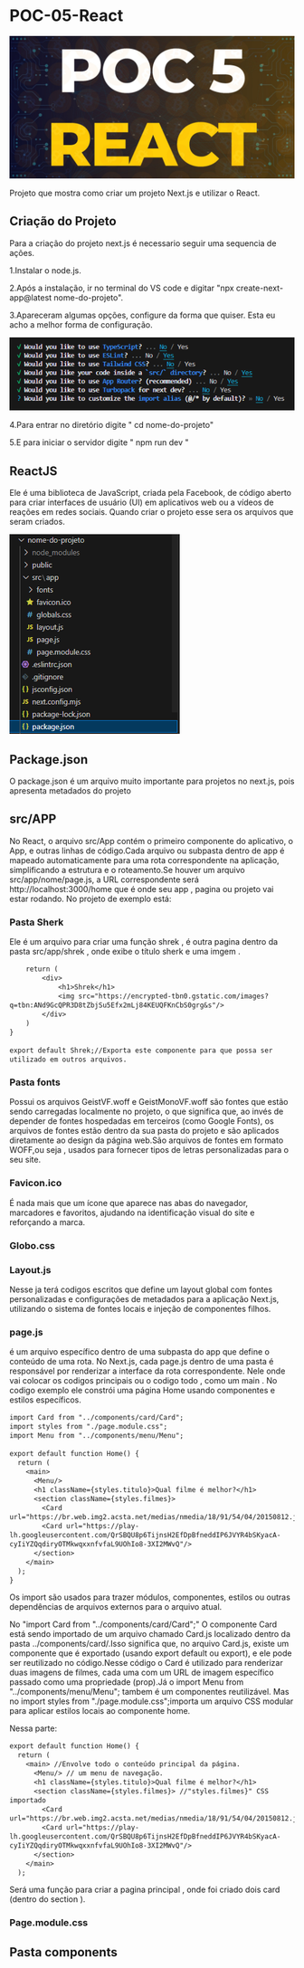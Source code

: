 # POC-05-React

<img src="banner.jpg">

Projeto que mostra como criar um projeto Next.js e utilizar o React.

## Criação do Projeto

Para a criação do projeto next.js é necessario seguir uma sequencia de ações.

1.Instalar o node.js.

2.Após a instalação, ir no terminal do VS code e digitar "npx create-next-app@latest nome-do-projeto".

3.Apareceram algumas opções, configure da forma que quiser. Esta eu acho a melhor forma de configuração.

<img src="opcoes.PNG">


4.Para entrar no diretório digite " cd nome-do-projeto"

5.E para iniciar o servidor digite " npm run dev "

## ReactJS 
Ele é uma biblioteca de JavaScript, criada pela Facebook, de código aberto para criar interfaces de usuário (UI) em aplicativos web ou a vídeos de reações em redes sociais.
Quando criar o projeto esse sera os arquivos que seram criados.

<img src="projeto2.PNG">

## Package.json 

O package.json é um arquivo muito importante para projetos no next.js, pois apresenta metadados do projeto 

## src/APP
No React, o arquivo src/App contém o primeiro componente do aplicativo, o App, e outras linhas de código.Cada arquivo ou subpasta dentro de app é mapeado automaticamente para uma rota correspondente na aplicação, simplificando a estrutura e o roteamento.Se houver um arquivo src/app/nome/page.js, a URL correspondente será http://localhost:3000/home que é onde seu app , pagina ou projeto vai estar rodando.
No projeto de exemplo está:

### Pasta Sherk
Ele é um arquivo para criar uma função shrek , é outra pagina dentro da pasta src/app/shrek , onde exibe o título sherk e uma imgem .

```function Shrek() {
    return (
        <div>
            <h1>Shrek</h1>
            <img src="https://encrypted-tbn0.gstatic.com/images?q=tbn:ANd9GcQPR3D8tZbjSu5Efx2mLj84KEUQFKnCbS0grg&s"/>
        </div>
    )
}

export default Shrek;//Exporta este componente para que possa ser utilizado em outros arquivos.
```
### Pasta fonts
Possui os arquivos GeistVF.woff e GeistMonoVF.woff são fontes que estão sendo carregadas localmente no projeto, o que significa que, ao invés de depender de fontes hospedadas em terceiros (como Google Fonts), os arquivos de fontes estão dentro da sua pasta do projeto e são aplicados diretamente ao design da página web.São arquivos de fontes em formato WOFF,ou seja , usados para fornecer tipos de letras personalizadas para o seu site.

### Favicon.ico
É nada mais que um ícone que aparece nas abas do navegador, marcadores e favoritos, ajudando na identificação visual do site e reforçando a marca.

### Globo.css

### Layout.js
Nesse ja terá codigos escritos que define um layout global com fontes personalizadas e configurações de metadados para a aplicação Next.js, utilizando o sistema de fontes locais e injeção de componentes filhos.

### page.js
é um arquivo específico dentro de uma subpasta do app que define o conteúdo de uma rota. No Next.js, cada page.js dentro de uma pasta é responsável por renderizar a interface da rota correspondente. Nele onde vai colocar os codigos principais ou o codigo todo , como um main .
No codigo exemplo ele constrói uma página Home usando componentes e estilos específicos.
```
import Card from "../components/card/Card"; 
import styles from "./page.module.css";
import Menu from "../components/menu/Menu";

export default function Home() {
  return (
    <main>
      <Menu/>
      <h1 className={styles.titulo}>Qual filme é melhor?</h1>
      <section className={styles.filmes}>
        <Card url="https://br.web.img2.acsta.net/medias/nmedia/18/91/54/04/20150812.jpg"/>
        <Card url="https://play-lh.googleusercontent.com/QrSBQU8p6TijnsH2EfDpBfneddIP6JVYR4bSKyacA-cyIiYZQqdiryOTMkwqxxnfvfaL9UOhIo8-3XI2MWvQ"/>
      </section>
    </main>
  );
}
```
Os import são usados para trazer módulos, componentes, estilos ou outras dependências de arquivos externos para o arquivo atual. 

No "import Card from "../components/card/Card";" O componente Card está sendo importado de um arquivo chamado Card.js localizado dentro da pasta ../components/card/.Isso significa que, no arquivo Card.js, existe um componente que é exportado (usando export default ou export), e ele pode ser reutilizado no código.Nesse código o Card é utilizado para renderizar duas imagens de filmes, cada uma com um URL de imagem específico passado como uma propriedade (prop).Já o import Menu from "../components/menu/Menu"; tambem é um componentes reutilizável.
Mas no import styles from "./page.module.css";importa um arquivo CSS modular para aplicar estilos locais ao componente home.

Nessa parte:
```
export default function Home() {
  return (
    <main> //Envolve todo o conteúdo principal da página.
      <Menu/> // um menu de navegação.
      <h1 className={styles.titulo}>Qual filme é melhor?</h1>
      <section className={styles.filmes}> //"styles.filmes}" CSS importado 
        <Card url="https://br.web.img2.acsta.net/medias/nmedia/18/91/54/04/20150812.jpg"/>
        <Card url="https://play-lh.googleusercontent.com/QrSBQU8p6TijnsH2EfDpBfneddIP6JVYR4bSKyacA-cyIiYZQqdiryOTMkwqxxnfvfaL9UOhIo8-3XI2MWvQ"/>
      </section>
    </main>
  );
```
Será uma função para criar a pagina principal , onde foi criado dois card (dentro do section ).

### Page.module.css

## Pasta components





